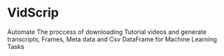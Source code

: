# VidScrip
Automate The proccess of downloading Tutorial videos and generate transcripts, Frames, Meta data and Csv DataFrame for Machine Learning Tasks
